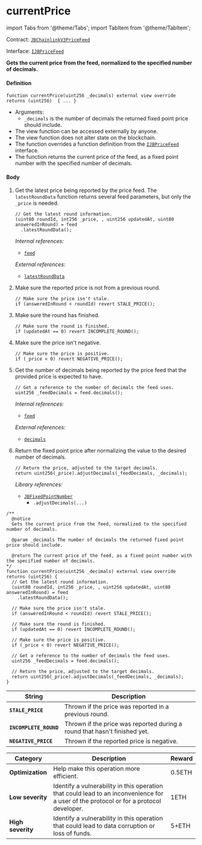 # currentPrice

import Tabs from '@theme/Tabs';
import TabItem from '@theme/TabItem';

Contract: [`JBChainlinkV3PriceFeed`](/dev/api/v3/contracts/or-price-feeds/jbchainlinkv3pricefeed/README.md)​‌

Interface: [`IJBPriceFeed`](/dev/api/v3/interfaces/ijbpricefeed.md)

<Tabs>
<TabItem value="Step by step" label="Step by step">

**Gets the current price from the feed, normalized to the specified number of decimals.**

#### Definition

```
function currentPrice(uint256 _decimals) external view override returns (uint256)  { ... }
```

* Arguments:
  * `_decimals` is the number of decimals the returned fixed point price should include.
* The view function can be accessed externally by anyone.
* The view function does not alter state on the blockchain.
* The function overrides a function definition from the [`IJBPriceFeed`](/dev/api/v3/interfaces/ijbpricefeed.md) interface.
* The function returns the current price of the feed, as a fixed point number with the specified number of decimals.

#### Body

1.  Get the latest price being reported by the price feed. The `latestRoundData` function returns several feed parameters, but only the `_price` is needed.

    ```
    // Get the latest round information.
    (uint80 roundId, int256 _price, , uint256 updatedAt, uint80 answeredInRound) = feed
      .latestRoundData();
    ```

    _Internal references:_

    * [`feed`](/dev/api/v3/contracts/or-price-feeds/jbchainlinkv3pricefeed/properties/feed.md)

    _External references:_

    * [`latestRoundData`](https://docs.chain.link/price-feeds-api-reference/#latestrounddata)
2.  Make sure the reported price is not from a previous round.

    ```
    // Make sure the price isn't stale.
    if (answeredInRound < roundId) revert STALE_PRICE();
    ```

3.  Make sure the round has finished.

    ```
    // Make sure the round is finished.
    if (updatedAt == 0) revert INCOMPLETE_ROUND();
    ```

4.  Make sure the price isn't negative.

    ```
    // Make sure the price is positive.
    if (_price < 0) revert NEGATIVE_PRICE();
    ```

5.  Get the number of decimals being reported by the price feed that the provided price is expected to have.

    ```
    // Get a reference to the number of decimals the feed uses.
    uint256 _feedDecimals = feed.decimals();
    ```

    _Internal references:_

    * [`feed`](/dev/api/v3/contracts/or-price-feeds/jbchainlinkv3pricefeed/properties/feed.md)

    _External references:_

    * [`decimals`](https://docs.chain.link/price-feeds-api-reference/#decimals)
3. Return the fixed point price after normalizing the value to the desired number of decimals.

    ```
    // Return the price, adjusted to the target decimals.
    return uint256(_price).adjustDecimals(_feedDecimals, _decimals);
    ```

    _Library references:_

    * [`JBFixedPointNumber`](/dev/api/v3/libraries/jbfixedpointnumber.md)
      * `.adjustDecimals(...)`

</TabItem>

<TabItem value="Code" label="Code">

```
/** 
  @notice 
  Gets the current price from the feed, normalized to the specified number of decimals.

  @param _decimals The number of decimals the returned fixed point price should include.

  @return The current price of the feed, as a fixed point number with the specified number of decimals.
*/
function currentPrice(uint256 _decimals) external view override returns (uint256) {
  // Get the latest round information.
  (uint80 roundId, int256 _price, , uint256 updatedAt, uint80 answeredInRound) = feed
    .latestRoundData();

  // Make sure the price isn't stale.
  if (answeredInRound < roundId) revert STALE_PRICE();

  // Make sure the round is finished.
  if (updatedAt == 0) revert INCOMPLETE_ROUND();

  // Make sure the price is positive.
  if (_price < 0) revert NEGATIVE_PRICE();

  // Get a reference to the number of decimals the feed uses.
  uint256 _feedDecimals = feed.decimals();

  // Return the price, adjusted to the target decimals.
  return uint256(_price).adjustDecimals(_feedDecimals, _decimals);
}
```

</TabItem>

<TabItem value="Errors" label="Errors">

| String                                       | Description                                                                     |
| -------------------------------------------- | ------------------------------------------------------------------------------- |
| **`STALE_PRICE`**    | Thrown if the price was reported in a previous round.   |
| **`INCOMPLETE_ROUND`**    | Thrown if the price was reported during a round that hasn't finished yet.   |
| **`NEGATIVE_PRICE`**    | Thrown if the reported price is negative.   |

</TabItem>

<TabItem value="Bug bounty" label="Bug bounty">

| Category          | Description                                                                                                                            | Reward |
| ----------------- | -------------------------------------------------------------------------------------------------------------------------------------- | ------ |
| **Optimization**  | Help make this operation more efficient.                                                                                               | 0.5ETH |
| **Low severity**  | Identify a vulnerability in this operation that could lead to an inconvenience for a user of the protocol or for a protocol developer. | 1ETH   |
| **High severity** | Identify a vulnerability in this operation that could lead to data corruption or loss of funds.                                        | 5+ETH  |

</TabItem>
</Tabs>
